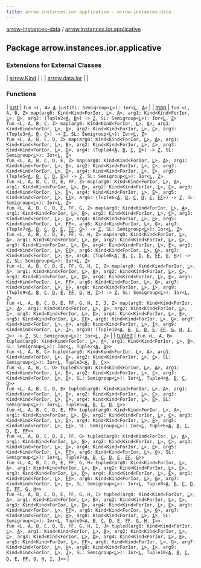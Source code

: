 ```yaml
---
title: arrow.instances.ior.applicative - arrow-instances-data
---
```


[arrow-instances-data](../index.html) / [arrow.instances.ior.applicative](./index.html)

## Package arrow.instances.ior.applicative

### Extensions for External Classes

| [arrow.Kind](arrow.-kind/index.html) |  |
| [arrow.data.Ior](arrow.data.-ior/index.html) |  |

### Functions

| [just](just.html) | `fun <L, A> `[`A`](just.html#A)`.just(SL: Semigroup<`[`L`](just.html#L)`>): Ior<`[`L`](just.html#L)`, `[`A`](just.html#A)`>` |
| [map](map.html) | `fun <L, A, B, Z> map(arg0: Kind<Kind<ForIor, `[`L`](map.html#L)`>, `[`A`](map.html#A)`>, arg1: Kind<Kind<ForIor, `[`L`](map.html#L)`>, `[`B`](map.html#B)`>, arg2: (Tuple2<`[`A`](map.html#A)`, `[`B`](map.html#B)`>) -> `[`Z`](map.html#Z)`, SL: Semigroup<`[`L`](map.html#L)`>): Ior<`[`L`](map.html#L)`, `[`Z`](map.html#Z)`>`<br>`fun <L, A, B, C, Z> map(arg0: Kind<Kind<ForIor, `[`L`](map.html#L)`>, `[`A`](map.html#A)`>, arg1: Kind<Kind<ForIor, `[`L`](map.html#L)`>, `[`B`](map.html#B)`>, arg2: Kind<Kind<ForIor, `[`L`](map.html#L)`>, `[`C`](map.html#C)`>, arg3: (Tuple3<`[`A`](map.html#A)`, `[`B`](map.html#B)`, `[`C`](map.html#C)`>) -> `[`Z`](map.html#Z)`, SL: Semigroup<`[`L`](map.html#L)`>): Ior<`[`L`](map.html#L)`, `[`Z`](map.html#Z)`>`<br>`fun <L, A, B, C, D, Z> map(arg0: Kind<Kind<ForIor, `[`L`](map.html#L)`>, `[`A`](map.html#A)`>, arg1: Kind<Kind<ForIor, `[`L`](map.html#L)`>, `[`B`](map.html#B)`>, arg2: Kind<Kind<ForIor, `[`L`](map.html#L)`>, `[`C`](map.html#C)`>, arg3: Kind<Kind<ForIor, `[`L`](map.html#L)`>, `[`D`](map.html#D)`>, arg4: (Tuple4<`[`A`](map.html#A)`, `[`B`](map.html#B)`, `[`C`](map.html#C)`, `[`D`](map.html#D)`>) -> `[`Z`](map.html#Z)`, SL: Semigroup<`[`L`](map.html#L)`>): Ior<`[`L`](map.html#L)`, `[`Z`](map.html#Z)`>`<br>`fun <L, A, B, C, D, E, Z> map(arg0: Kind<Kind<ForIor, `[`L`](map.html#L)`>, `[`A`](map.html#A)`>, arg1: Kind<Kind<ForIor, `[`L`](map.html#L)`>, `[`B`](map.html#B)`>, arg2: Kind<Kind<ForIor, `[`L`](map.html#L)`>, `[`C`](map.html#C)`>, arg3: Kind<Kind<ForIor, `[`L`](map.html#L)`>, `[`D`](map.html#D)`>, arg4: Kind<Kind<ForIor, `[`L`](map.html#L)`>, `[`E`](map.html#E)`>, arg5: (Tuple5<`[`A`](map.html#A)`, `[`B`](map.html#B)`, `[`C`](map.html#C)`, `[`D`](map.html#D)`, `[`E`](map.html#E)`>) -> `[`Z`](map.html#Z)`, SL: Semigroup<`[`L`](map.html#L)`>): Ior<`[`L`](map.html#L)`, `[`Z`](map.html#Z)`>`<br>`fun <L, A, B, C, D, E, FF, Z> map(arg0: Kind<Kind<ForIor, `[`L`](map.html#L)`>, `[`A`](map.html#A)`>, arg1: Kind<Kind<ForIor, `[`L`](map.html#L)`>, `[`B`](map.html#B)`>, arg2: Kind<Kind<ForIor, `[`L`](map.html#L)`>, `[`C`](map.html#C)`>, arg3: Kind<Kind<ForIor, `[`L`](map.html#L)`>, `[`D`](map.html#D)`>, arg4: Kind<Kind<ForIor, `[`L`](map.html#L)`>, `[`E`](map.html#E)`>, arg5: Kind<Kind<ForIor, `[`L`](map.html#L)`>, `[`FF`](map.html#FF)`>, arg6: (Tuple6<`[`A`](map.html#A)`, `[`B`](map.html#B)`, `[`C`](map.html#C)`, `[`D`](map.html#D)`, `[`E`](map.html#E)`, `[`FF`](map.html#FF)`>) -> `[`Z`](map.html#Z)`, SL: Semigroup<`[`L`](map.html#L)`>): Ior<`[`L`](map.html#L)`, `[`Z`](map.html#Z)`>`<br>`fun <L, A, B, C, D, E, FF, G, Z> map(arg0: Kind<Kind<ForIor, `[`L`](map.html#L)`>, `[`A`](map.html#A)`>, arg1: Kind<Kind<ForIor, `[`L`](map.html#L)`>, `[`B`](map.html#B)`>, arg2: Kind<Kind<ForIor, `[`L`](map.html#L)`>, `[`C`](map.html#C)`>, arg3: Kind<Kind<ForIor, `[`L`](map.html#L)`>, `[`D`](map.html#D)`>, arg4: Kind<Kind<ForIor, `[`L`](map.html#L)`>, `[`E`](map.html#E)`>, arg5: Kind<Kind<ForIor, `[`L`](map.html#L)`>, `[`FF`](map.html#FF)`>, arg6: Kind<Kind<ForIor, `[`L`](map.html#L)`>, `[`G`](map.html#G)`>, arg7: (Tuple7<`[`A`](map.html#A)`, `[`B`](map.html#B)`, `[`C`](map.html#C)`, `[`D`](map.html#D)`, `[`E`](map.html#E)`, `[`FF`](map.html#FF)`, `[`G`](map.html#G)`>) -> `[`Z`](map.html#Z)`, SL: Semigroup<`[`L`](map.html#L)`>): Ior<`[`L`](map.html#L)`, `[`Z`](map.html#Z)`>`<br>`fun <L, A, B, C, D, E, FF, G, H, Z> map(arg0: Kind<Kind<ForIor, `[`L`](map.html#L)`>, `[`A`](map.html#A)`>, arg1: Kind<Kind<ForIor, `[`L`](map.html#L)`>, `[`B`](map.html#B)`>, arg2: Kind<Kind<ForIor, `[`L`](map.html#L)`>, `[`C`](map.html#C)`>, arg3: Kind<Kind<ForIor, `[`L`](map.html#L)`>, `[`D`](map.html#D)`>, arg4: Kind<Kind<ForIor, `[`L`](map.html#L)`>, `[`E`](map.html#E)`>, arg5: Kind<Kind<ForIor, `[`L`](map.html#L)`>, `[`FF`](map.html#FF)`>, arg6: Kind<Kind<ForIor, `[`L`](map.html#L)`>, `[`G`](map.html#G)`>, arg7: Kind<Kind<ForIor, `[`L`](map.html#L)`>, `[`H`](map.html#H)`>, arg8: (Tuple8<`[`A`](map.html#A)`, `[`B`](map.html#B)`, `[`C`](map.html#C)`, `[`D`](map.html#D)`, `[`E`](map.html#E)`, `[`FF`](map.html#FF)`, `[`G`](map.html#G)`, `[`H`](map.html#H)`>) -> `[`Z`](map.html#Z)`, SL: Semigroup<`[`L`](map.html#L)`>): Ior<`[`L`](map.html#L)`, `[`Z`](map.html#Z)`>`<br>`fun <L, A, B, C, D, E, FF, G, H, I, Z> map(arg0: Kind<Kind<ForIor, `[`L`](map.html#L)`>, `[`A`](map.html#A)`>, arg1: Kind<Kind<ForIor, `[`L`](map.html#L)`>, `[`B`](map.html#B)`>, arg2: Kind<Kind<ForIor, `[`L`](map.html#L)`>, `[`C`](map.html#C)`>, arg3: Kind<Kind<ForIor, `[`L`](map.html#L)`>, `[`D`](map.html#D)`>, arg4: Kind<Kind<ForIor, `[`L`](map.html#L)`>, `[`E`](map.html#E)`>, arg5: Kind<Kind<ForIor, `[`L`](map.html#L)`>, `[`FF`](map.html#FF)`>, arg6: Kind<Kind<ForIor, `[`L`](map.html#L)`>, `[`G`](map.html#G)`>, arg7: Kind<Kind<ForIor, `[`L`](map.html#L)`>, `[`H`](map.html#H)`>, arg8: Kind<Kind<ForIor, `[`L`](map.html#L)`>, `[`I`](map.html#I)`>, arg9: (Tuple9<`[`A`](map.html#A)`, `[`B`](map.html#B)`, `[`C`](map.html#C)`, `[`D`](map.html#D)`, `[`E`](map.html#E)`, `[`FF`](map.html#FF)`, `[`G`](map.html#G)`, `[`H`](map.html#H)`, `[`I`](map.html#I)`>) -> `[`Z`](map.html#Z)`, SL: Semigroup<`[`L`](map.html#L)`>): Ior<`[`L`](map.html#L)`, `[`Z`](map.html#Z)`>`<br>`fun <L, A, B, C, D, E, FF, G, H, I, J, Z> map(arg0: Kind<Kind<ForIor, `[`L`](map.html#L)`>, `[`A`](map.html#A)`>, arg1: Kind<Kind<ForIor, `[`L`](map.html#L)`>, `[`B`](map.html#B)`>, arg2: Kind<Kind<ForIor, `[`L`](map.html#L)`>, `[`C`](map.html#C)`>, arg3: Kind<Kind<ForIor, `[`L`](map.html#L)`>, `[`D`](map.html#D)`>, arg4: Kind<Kind<ForIor, `[`L`](map.html#L)`>, `[`E`](map.html#E)`>, arg5: Kind<Kind<ForIor, `[`L`](map.html#L)`>, `[`FF`](map.html#FF)`>, arg6: Kind<Kind<ForIor, `[`L`](map.html#L)`>, `[`G`](map.html#G)`>, arg7: Kind<Kind<ForIor, `[`L`](map.html#L)`>, `[`H`](map.html#H)`>, arg8: Kind<Kind<ForIor, `[`L`](map.html#L)`>, `[`I`](map.html#I)`>, arg9: Kind<Kind<ForIor, `[`L`](map.html#L)`>, `[`J`](map.html#J)`>, arg10: (Tuple10<`[`A`](map.html#A)`, `[`B`](map.html#B)`, `[`C`](map.html#C)`, `[`D`](map.html#D)`, `[`E`](map.html#E)`, `[`FF`](map.html#FF)`, `[`G`](map.html#G)`, `[`H`](map.html#H)`, `[`I`](map.html#I)`, `[`J`](map.html#J)`>) -> `[`Z`](map.html#Z)`, SL: Semigroup<`[`L`](map.html#L)`>): Ior<`[`L`](map.html#L)`, `[`Z`](map.html#Z)`>` |
| [tupled](tupled.html) | `fun <L, A, B> tupled(arg0: Kind<Kind<ForIor, `[`L`](tupled.html#L)`>, `[`A`](tupled.html#A)`>, arg1: Kind<Kind<ForIor, `[`L`](tupled.html#L)`>, `[`B`](tupled.html#B)`>, SL: Semigroup<`[`L`](tupled.html#L)`>): Ior<`[`L`](tupled.html#L)`, Tuple2<`[`A`](tupled.html#A)`, `[`B`](tupled.html#B)`>>`<br>`fun <L, A, B, C> tupled(arg0: Kind<Kind<ForIor, `[`L`](tupled.html#L)`>, `[`A`](tupled.html#A)`>, arg1: Kind<Kind<ForIor, `[`L`](tupled.html#L)`>, `[`B`](tupled.html#B)`>, arg2: Kind<Kind<ForIor, `[`L`](tupled.html#L)`>, `[`C`](tupled.html#C)`>, SL: Semigroup<`[`L`](tupled.html#L)`>): Ior<`[`L`](tupled.html#L)`, Tuple3<`[`A`](tupled.html#A)`, `[`B`](tupled.html#B)`, `[`C`](tupled.html#C)`>>`<br>`fun <L, A, B, C, D> tupled(arg0: Kind<Kind<ForIor, `[`L`](tupled.html#L)`>, `[`A`](tupled.html#A)`>, arg1: Kind<Kind<ForIor, `[`L`](tupled.html#L)`>, `[`B`](tupled.html#B)`>, arg2: Kind<Kind<ForIor, `[`L`](tupled.html#L)`>, `[`C`](tupled.html#C)`>, arg3: Kind<Kind<ForIor, `[`L`](tupled.html#L)`>, `[`D`](tupled.html#D)`>, SL: Semigroup<`[`L`](tupled.html#L)`>): Ior<`[`L`](tupled.html#L)`, Tuple4<`[`A`](tupled.html#A)`, `[`B`](tupled.html#B)`, `[`C`](tupled.html#C)`, `[`D`](tupled.html#D)`>>`<br>`fun <L, A, B, C, D, E> tupled(arg0: Kind<Kind<ForIor, `[`L`](tupled.html#L)`>, `[`A`](tupled.html#A)`>, arg1: Kind<Kind<ForIor, `[`L`](tupled.html#L)`>, `[`B`](tupled.html#B)`>, arg2: Kind<Kind<ForIor, `[`L`](tupled.html#L)`>, `[`C`](tupled.html#C)`>, arg3: Kind<Kind<ForIor, `[`L`](tupled.html#L)`>, `[`D`](tupled.html#D)`>, arg4: Kind<Kind<ForIor, `[`L`](tupled.html#L)`>, `[`E`](tupled.html#E)`>, SL: Semigroup<`[`L`](tupled.html#L)`>): Ior<`[`L`](tupled.html#L)`, Tuple5<`[`A`](tupled.html#A)`, `[`B`](tupled.html#B)`, `[`C`](tupled.html#C)`, `[`D`](tupled.html#D)`, `[`E`](tupled.html#E)`>>`<br>`fun <L, A, B, C, D, E, FF> tupled(arg0: Kind<Kind<ForIor, `[`L`](tupled.html#L)`>, `[`A`](tupled.html#A)`>, arg1: Kind<Kind<ForIor, `[`L`](tupled.html#L)`>, `[`B`](tupled.html#B)`>, arg2: Kind<Kind<ForIor, `[`L`](tupled.html#L)`>, `[`C`](tupled.html#C)`>, arg3: Kind<Kind<ForIor, `[`L`](tupled.html#L)`>, `[`D`](tupled.html#D)`>, arg4: Kind<Kind<ForIor, `[`L`](tupled.html#L)`>, `[`E`](tupled.html#E)`>, arg5: Kind<Kind<ForIor, `[`L`](tupled.html#L)`>, `[`FF`](tupled.html#FF)`>, SL: Semigroup<`[`L`](tupled.html#L)`>): Ior<`[`L`](tupled.html#L)`, Tuple6<`[`A`](tupled.html#A)`, `[`B`](tupled.html#B)`, `[`C`](tupled.html#C)`, `[`D`](tupled.html#D)`, `[`E`](tupled.html#E)`, `[`FF`](tupled.html#FF)`>>`<br>`fun <L, A, B, C, D, E, FF, G> tupled(arg0: Kind<Kind<ForIor, `[`L`](tupled.html#L)`>, `[`A`](tupled.html#A)`>, arg1: Kind<Kind<ForIor, `[`L`](tupled.html#L)`>, `[`B`](tupled.html#B)`>, arg2: Kind<Kind<ForIor, `[`L`](tupled.html#L)`>, `[`C`](tupled.html#C)`>, arg3: Kind<Kind<ForIor, `[`L`](tupled.html#L)`>, `[`D`](tupled.html#D)`>, arg4: Kind<Kind<ForIor, `[`L`](tupled.html#L)`>, `[`E`](tupled.html#E)`>, arg5: Kind<Kind<ForIor, `[`L`](tupled.html#L)`>, `[`FF`](tupled.html#FF)`>, arg6: Kind<Kind<ForIor, `[`L`](tupled.html#L)`>, `[`G`](tupled.html#G)`>, SL: Semigroup<`[`L`](tupled.html#L)`>): Ior<`[`L`](tupled.html#L)`, Tuple7<`[`A`](tupled.html#A)`, `[`B`](tupled.html#B)`, `[`C`](tupled.html#C)`, `[`D`](tupled.html#D)`, `[`E`](tupled.html#E)`, `[`FF`](tupled.html#FF)`, `[`G`](tupled.html#G)`>>`<br>`fun <L, A, B, C, D, E, FF, G, H> tupled(arg0: Kind<Kind<ForIor, `[`L`](tupled.html#L)`>, `[`A`](tupled.html#A)`>, arg1: Kind<Kind<ForIor, `[`L`](tupled.html#L)`>, `[`B`](tupled.html#B)`>, arg2: Kind<Kind<ForIor, `[`L`](tupled.html#L)`>, `[`C`](tupled.html#C)`>, arg3: Kind<Kind<ForIor, `[`L`](tupled.html#L)`>, `[`D`](tupled.html#D)`>, arg4: Kind<Kind<ForIor, `[`L`](tupled.html#L)`>, `[`E`](tupled.html#E)`>, arg5: Kind<Kind<ForIor, `[`L`](tupled.html#L)`>, `[`FF`](tupled.html#FF)`>, arg6: Kind<Kind<ForIor, `[`L`](tupled.html#L)`>, `[`G`](tupled.html#G)`>, arg7: Kind<Kind<ForIor, `[`L`](tupled.html#L)`>, `[`H`](tupled.html#H)`>, SL: Semigroup<`[`L`](tupled.html#L)`>): Ior<`[`L`](tupled.html#L)`, Tuple8<`[`A`](tupled.html#A)`, `[`B`](tupled.html#B)`, `[`C`](tupled.html#C)`, `[`D`](tupled.html#D)`, `[`E`](tupled.html#E)`, `[`FF`](tupled.html#FF)`, `[`G`](tupled.html#G)`, `[`H`](tupled.html#H)`>>`<br>`fun <L, A, B, C, D, E, FF, G, H, I> tupled(arg0: Kind<Kind<ForIor, `[`L`](tupled.html#L)`>, `[`A`](tupled.html#A)`>, arg1: Kind<Kind<ForIor, `[`L`](tupled.html#L)`>, `[`B`](tupled.html#B)`>, arg2: Kind<Kind<ForIor, `[`L`](tupled.html#L)`>, `[`C`](tupled.html#C)`>, arg3: Kind<Kind<ForIor, `[`L`](tupled.html#L)`>, `[`D`](tupled.html#D)`>, arg4: Kind<Kind<ForIor, `[`L`](tupled.html#L)`>, `[`E`](tupled.html#E)`>, arg5: Kind<Kind<ForIor, `[`L`](tupled.html#L)`>, `[`FF`](tupled.html#FF)`>, arg6: Kind<Kind<ForIor, `[`L`](tupled.html#L)`>, `[`G`](tupled.html#G)`>, arg7: Kind<Kind<ForIor, `[`L`](tupled.html#L)`>, `[`H`](tupled.html#H)`>, arg8: Kind<Kind<ForIor, `[`L`](tupled.html#L)`>, `[`I`](tupled.html#I)`>, SL: Semigroup<`[`L`](tupled.html#L)`>): Ior<`[`L`](tupled.html#L)`, Tuple9<`[`A`](tupled.html#A)`, `[`B`](tupled.html#B)`, `[`C`](tupled.html#C)`, `[`D`](tupled.html#D)`, `[`E`](tupled.html#E)`, `[`FF`](tupled.html#FF)`, `[`G`](tupled.html#G)`, `[`H`](tupled.html#H)`, `[`I`](tupled.html#I)`>>`<br>`fun <L, A, B, C, D, E, FF, G, H, I, J> tupled(arg0: Kind<Kind<ForIor, `[`L`](tupled.html#L)`>, `[`A`](tupled.html#A)`>, arg1: Kind<Kind<ForIor, `[`L`](tupled.html#L)`>, `[`B`](tupled.html#B)`>, arg2: Kind<Kind<ForIor, `[`L`](tupled.html#L)`>, `[`C`](tupled.html#C)`>, arg3: Kind<Kind<ForIor, `[`L`](tupled.html#L)`>, `[`D`](tupled.html#D)`>, arg4: Kind<Kind<ForIor, `[`L`](tupled.html#L)`>, `[`E`](tupled.html#E)`>, arg5: Kind<Kind<ForIor, `[`L`](tupled.html#L)`>, `[`FF`](tupled.html#FF)`>, arg6: Kind<Kind<ForIor, `[`L`](tupled.html#L)`>, `[`G`](tupled.html#G)`>, arg7: Kind<Kind<ForIor, `[`L`](tupled.html#L)`>, `[`H`](tupled.html#H)`>, arg8: Kind<Kind<ForIor, `[`L`](tupled.html#L)`>, `[`I`](tupled.html#I)`>, arg9: Kind<Kind<ForIor, `[`L`](tupled.html#L)`>, `[`J`](tupled.html#J)`>, SL: Semigroup<`[`L`](tupled.html#L)`>): Ior<`[`L`](tupled.html#L)`, Tuple10<`[`A`](tupled.html#A)`, `[`B`](tupled.html#B)`, `[`C`](tupled.html#C)`, `[`D`](tupled.html#D)`, `[`E`](tupled.html#E)`, `[`FF`](tupled.html#FF)`, `[`G`](tupled.html#G)`, `[`H`](tupled.html#H)`, `[`I`](tupled.html#I)`, `[`J`](tupled.html#J)`>>` |

